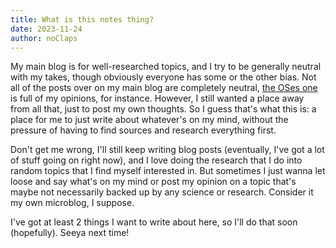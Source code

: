 ```yaml
---
title: What is this notes thing?
date: 2023-11-24
author: noClaps
---
```


My main blog is for well-researched topics, and I try to be generally neutral with my takes, though obviously everyone has some or the other bias. Not all of the posts over on my main blog are completely neutral, [the OSes one](/tech/operating-systems) is full of my opinions, for instance. However, I still wanted a place away from all that, just to post my own thoughts. So I guess that's what this is: a place for me to just write about whatever's on my mind, without the pressure of having to find sources and research everything first.

Don't get me wrong, I'll still keep writing blog posts (eventually, I've got a lot of stuff going on right now), and I love doing the research that I do into random topics that I find myself interested in. But sometimes I just wanna let loose and say what's on my mind or post my opinion on a topic that's maybe not necessarily backed up by any science or research. Consider it my own microblog, I suppose.

I've got at least 2 things I want to write about here, so I'll do that soon (hopefully). Seeya next time!
